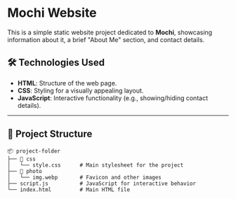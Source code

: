 # Mochi Website

This is a simple static website project dedicated to **Mochi**, showcasing information about it, a brief "About Me" section, and contact details.

## 🛠️ Technologies Used

- **HTML**: Structure of the web page.
- **CSS**: Styling for a visually appealing layout.
- **JavaScript**: Interactive functionality (e.g., showing/hiding contact details).

---

## 📁 Project Structure

```plaintext
📦 project-folder
├── 📂 css
│   └── style.css      # Main stylesheet for the project
├── 📂 photo
│   └── img.webp       # Favicon and other images
├── script.js          # JavaScript for interactive behavior
└── index.html         # Main HTML file
```
